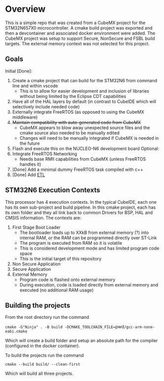 # Overview
This is a simple repo that was created from a CubeMX project for the STM32N657X0 microcontroller. A cmake build project was exported and then a devcontainer and associated docker environment were added. The CubeMX project was setup to support Secure, NonSecure and FSBL build targets. The external memory context was not selected for this project.

## Goals
Initial [Done]:
1. Create a cmake project that can build for the STM32N6 from command line and within vscode
    - This is to allow for easier development and inclusion of libraries without being limited by the Eclipse CDT capabilities
1. Have all of the HAL layers by default (in contrast to CubeIDE which will selectively include needed code)
1. Externally integrate FreeRTOS (as opposed to using the CubeMX middleware)
1. ~~Maintain compatibility with auto-generated code from CubeMX~~
    - CubeMX appears to blow away unexpected source files and the cmake source also needed to be manually edited
    - Changes will need to be manually integrated if CubeMX is needed in the future
1. Flash and execute this on the NUCLEO-N6 development board
Optional:
1. Integrate FreeRTOS Networking
    - Needs base RMII capabilities from CubeMX (unless FreeRTOS handles it)
1. [Done] Add a minimal dummy FreeRTOS task compiled with c++
1. [Done] Add [ETL](https://www.etlcpp.com/)

## STM32N6 Execution Contexts
This processor has 4 execution contexts. In the typical CubeIDE, each one has its own sub-project and build pipeline. In this cmake project, each has its own folder and they all link back to common Drivers for BSP, HAL and CMSIS information. The contexts are:
1. First Stage Boot Loader
    - The bootloader loads up to XXkB from external memory (?) into internal RAM, or the RAM can be programmed directly over ST-Link
    - The program is executed from RAM so it is volatile
    - This is considered development mode and has limited program code space
    - This is the initial target of this repository
1. Non Secure Application
1. Secure Application
1. External Memory 
    - Program code is flashed onto external memory
    - During execution, code is loaded directly from external memory and executed (no additional RAM usage)

## Building the projects
From the root directory run the command

`cmake -G"Ninja" . -B build -DCMAKE_TOOLCHAIN_FILE=`pwd`/gcc-arm-none-eabi.cmake`

Which will create a build folder and setup an absolute path for the compiler (configured in the docker container).

To build the projects run the command

`cmake --build build/ --clean-first`

Which will build all three projects.